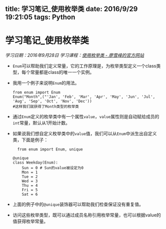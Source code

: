 ﻿title: 学习笔记_使用枚举类
date: 2016/9/29 19:21:05
tags: Python
---

# 学习笔记_使用枚举类
*学习日期：2016年9月28日*
*学习课程：[使用枚举类 - 廖雪峰的官方网站](http://www.liaoxuefeng.com/wiki/0014316089557264a6b348958f449949df42a6d3a2e542c000/00143191235886950998592cd3e426e91687cdae696e64b000)*

- `Enum`可以帮助我们定义常量，它的工作原理是，为枚举类型定义一个class类型，每个常量都是class的唯一一个实例。

- 我用一个例子来说明`Enum`的用法。

  ```
  from enum import Enum
  Enum("Month",("'Jan', 'Feb', 'Mar', 'Apr', 'May', 'Jun', 'Jul', 'Aug', 'Sep', 'Oct', 'Nov', 'Dec'))
  #这样我们就获得了Month类型的枚举类
  ```

- 通过`Enum`定义的枚举类中有一个属性`value`，`value`属性则是自动赋给成员的`int`常量，默认从1开始计数。

- 如果说我们想自定义枚举类中的`value`值，我们可以从`Enum`中派生出自定义类，下面是例子：
 
  ```
    from enum import Enum, unique

  @unique
  class Weekday(Enum):
      Sun = 0 # Sun的value被设定为0
      Mon = 1
      Tue = 2
      Wed = 3
      Thu = 4
      Fri = 5
      Sat = 6
  ```

- 上面的例子中的`@unique`装饰器可以帮助我们检查保证没有重复值。

- 访问这些枚举类型，既可以通过成员名称引用枚举常量，也可以根据value的值获得枚举常量。
  
